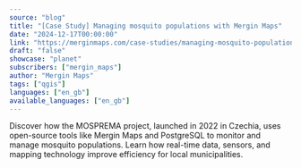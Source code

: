 ```yaml
---
source: "blog"
title: "[Case Study] Managing mosquito populations with Mergin Maps"
date: "2024-12-17T00:00:00"
link: "https://merginmaps.com/case-studies/managing-mosquito-populations-with-mergin-maps?utm_source=qgis"
draft: "false"
showcase: "planet"
subscribers: ["mergin_maps"]
author: "Mergin Maps"
tags: ["qgis"]
languages: ["en_gb"]
available_languages: ["en_gb"]
---
```


Discover how the MOSPREMA project, launched in 2022 in Czechia, uses open-source tools like Mergin Maps and PostgreSQL to monitor and manage mosquito populations. Learn how real-time data, sensors, and mapping technology improve efficiency for local municipalities.
